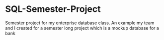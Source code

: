 # SQL-Semester-Project
Semester project for my enterprise database class.
An example my team and I created for a semester long project which is a mockup database for a bank
